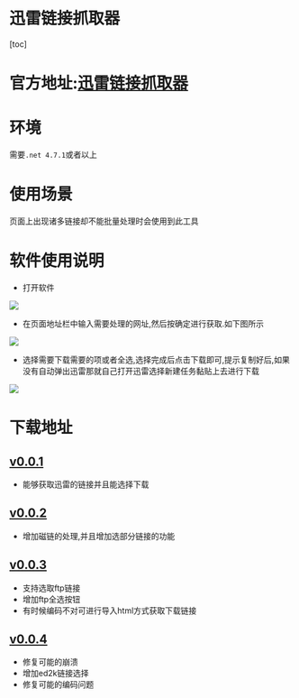 # 迅雷链接抓取器

[toc]

# 官方地址:[迅雷链接抓取器](http://www.eiot.mobi/2020/06/07/thunder_link_catcher/)

# 环境

需要`.net 4.7.1`或者以上

# 使用场景

页面上出现诸多链接却不能批量处理时会使用到此工具

# 软件使用说明

- 打开软件

![](http://pic.fulong.me/images/2020/06/07/053c2325e65c252ef89f4b3cbbf7d086.png)

- 在页面地址栏中输入需要处理的网址,然后按确定进行获取.如下图所示

![](http://pic.fulong.me/images/2020/06/07/4932f031b9e8826088019916731c583b.png)

- 选择需要下载需要的项或者全选,选择完成后点击下载即可,提示复制好后,如果没有自动弹出迅雷那就自己打开迅雷选择新建任务黏贴上去进行下载

![](http://pic.fulong.me/images/2020/06/07/a91264a9ee97bb1c191b6453c25c625c.png)

# 下载地址

## [v0.0.1](https://git.fulong.me/tools/thunder_link_catcher/uploads/19bde0c80ad0098664b33c10c615782e/thunder_link_catcher-v0.0.1.zip)

- 能够获取迅雷的链接并且能选择下载

## [v0.0.2](https://git.fulong.me/tools/thunder_link_catcher/uploads/0de70fb38867300716fc5a8e4f411f81/thunder_link_catcher-v0.0.2.zip)

- 增加磁链的处理,并且增加选部分链接的功能

## [v0.0.3](https://git.fulong.me/tools/thunder_link_catcher/uploads/296a2253cef53afed3d2e841933a7be3/thunder_link_catcher-v0.0.3.zip)

- 支持选取ftp链接 
- 增加ftp全选按钮 
- 有时候编码不对可进行导入html方式获取下载链接

## [v0.0.4](https://git.fulong.me/tools/thunder_link_catcher/uploads/0f5968c306efd58dbcec168eac99770a/thunder_link_catcher-v0.0.4.zip)

- 修复可能的崩溃
- 增加ed2k链接选择
- 修复可能的编码问题
